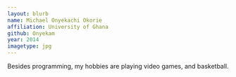 ```yaml
---
layout: blurb
name: Michael Onyekachi Okorie
affiliation: University of Ghana
github: Onyekam
year: 2014
imagetype: jpg
---
```

Besides programming, my hobbies are playing video games, and basketball.
